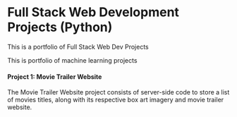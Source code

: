 # Full Stack Web Development Projects (Python)
This is a portfolio of Full Stack Web Dev Projects

This is portfolio of machine learning projects

#### Project 1: Movie Trailer Website
The Movie Trailer Website project consists of server-side code to store a list of movies titles, along with its respective box art imagery and movie trailer website. 


